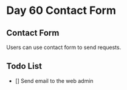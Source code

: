 # Day 60 Contact Form

## Contact Form

Users can use contact form to send requests.

## Todo List

- [] Send email to the web admin